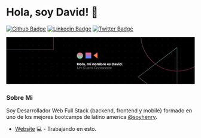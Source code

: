 # Hola, soy David! 👋

[![Github Badge](https://img.shields.io/badge/-Github-000?style=flat-square&logo=Github&logoColor=white&link=https://github.com/fagnerpsantos)](https://github.com/davidmenlop)
[![Linkedin Badge](https://img.shields.io/badge/-LinkedIn-blue?style=flat-square&logo=Linkedin&logoColor=white&link=https://www.linkedin.com/in/fagnerpsantos/)](https://www.linkedin.com/in/davidmenlop/)
[![Twitter Badge](https://img.shields.io/badge/-Twitter-1ca0f1?style=flat-square&labelColor=1ca0f1&logo=twitter&logoColor=white&link=https://twitter.com/fagnerpsantos)](https://twitter.com/davidmenweb)

<p><img src="https://github.com/davidmenlop/davidmenlop/blob/main/Black%20Technology%20LinkedIn%20Banner.png" alt="foo" title="title" /></p>


### Sobre Mi
Soy Desarrollador Web Full Stack {backend, frontend y mobile} formado en uno de los mejores bootcamps de latino america [@soyhenry](https://www.soyhenry.com/).

- [Website](https://portafolio-ivory.vercel.app//) 💻 - Trabajando en esto.

